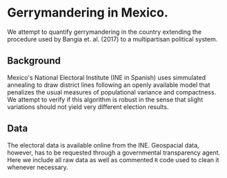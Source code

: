# Gerrymandering in Mexico.
We attempt to quantify gerrymandering in the country extending the procedure used by Bangia et. al. (2017) to a 
multipartisan political system.

## Background
Mexico's National Electoral Institute (INE in Spanish) uses simmulated annealing to draw district lines following an 
openly available model that penalizes the usual measures of populational variance and compactness. We attempt to verify
if this algorithm is robust in the sense that slight variations should not yield very different election results.

## Data
The electoral data is available online from the INE. Geospacial data, however, has to be requested through a governmental
transparency agent. Here we include all raw data as well as commented `R` code used to clean it whenever necessary.
